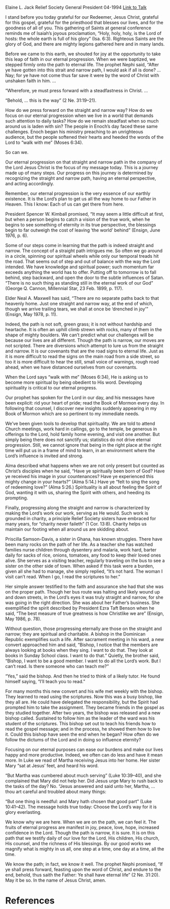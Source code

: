 Elaine L. Jack
Relief Society General President
04-1994
[Link to Talk](https://www.churchofjesuschrist.org/study/general-conference/1994/04/walk-with-me?lang=eng)

I stand before you today grateful for our Redeemer, Jesus Christ, grateful for this gospel, grateful for the priesthood that blesses our lives, and for the goodness of all of you. This gathering of Saints at general conference reminds me of Isaiah’s joyous proclamation, “Holy, holy, holy, is the Lord of hosts: the whole earth is full of his glory” (Isa. 6:3). Righteous Saints are the glory of God, and there are mighty legions gathered here and in many lands.

Before we came to this earth, we shouted for joy at the opportunity to take this leap of faith in our eternal progression. When we were baptized, we stepped firmly onto the path to eternal life. The prophet Nephi said, “After ye have gotten into this strait and narrow path, I would ask if all is done? … Nay; for ye have not come thus far save it were by the word of Christ with unshaken faith in him. …

“Wherefore, ye must press forward with a steadfastness in Christ. …

“Behold, … this is the way” (2 Ne. 31:19–21).

How do we press forward on the straight and narrow way? How do we focus on our eternal progression when we live in a world that demands such attention to daily tasks? How do we remain steadfast when so much around us is laden with sin? The people in Enoch’s day faced these same challenges. Enoch began his ministry preaching to an unrighteous audience, but the people softened their hearts and heeded the words of the Lord to “walk with me” (Moses 6:34).

So can we.

Our eternal progression on that straight and narrow path in the company of the Lord Jesus Christ is the focus of my message today. This is a journey made up of many steps. Our progress on this journey is determined by recognizing the straight and narrow path, having an eternal perspective, and acting accordingly.

Remember, our eternal progression is the very essence of our earthly existence. It is the Lord’s plan to get us all the way home to our Father in Heaven. This I know: Each of us can get there from here.

President Spencer W. Kimball promised, “It may seem a little difficult at first, but when a person begins to catch a vision of the true work, when he begins to see something of eternity in its true perspective, the blessings begin to far outweigh the cost of leaving ‘the world’ behind” (Ensign, June 1976, p. 6).

Some of our steps come in learning that the path is indeed straight and narrow. The concept of a straight path intrigues me. So often we go around in a circle, spinning our spiritual wheels while only our temporal treads hit the road. That seems out of step and out of balance with the way the Lord intended. We have knowledge and spiritual power; such momentum far exceeds anything the world has to offer. Putting off to tomorrow is to fall behind, step backward, and open the door to the subtle influences of Satan. “There is no such thing as standing still in the eternal work of our God” (George Q. Cannon, Millennial Star, 23 Feb. 1899, p. 117).

Elder Neal A. Maxwell has said, “There are no separate paths back to that heavenly home. Just one straight and narrow way, at the end of which, though we arrive trailing tears, we shall at once be ‘drenched in joy’” (Ensign, May 1978, p. 11).

Indeed, the path is not soft, green grass; it is not without hardship and heartache. It is often an uphill climb strewn with rocks, many of them in the shape of mighty boulders. We can’t predict what our challenges will be because our lives are all different. Though the path is narrow, our moves are not scripted. There are diversions which attempt to lure us from the straight and narrow. It is our covenants that are the road signs to eternal life. Just as it is more difficult to read the signs on the main road from a side street, so too it is more difficult to hear the still, small voice of warnings, rough road ahead, when we have distanced ourselves from our covenants.

When the Lord says “walk with me” (Moses 6:34), He is asking us to become more spiritual by being obedient to His word. Developing spirituality is critical to our eternal progress.

Our prophet has spoken for the Lord in our day, and his messages have been explicit: rid your heart of pride; read the Book of Mormon every day. In following that counsel, I discover new insights suddenly appearing in my Book of Mormon which are so pertinent to my immediate needs.

We’ve been given tools to develop that spirituality. We are told to attend Church meetings, work hard in callings, go to the temple, be generous in offerings to the Lord, hold family home evening, and visit one another. But simply being there does not sanctify us; statistics do not drive eternal progression. Still, we cannot ignore that being in the right place at the right time will put us in a frame of mind to learn, in an environment where the Lord’s influence is invited and strong.

Alma described what happens when we are not only present but counted as Christ’s disciples when he said, “Have ye spiritually been born of God? Have ye received his image in your countenances? Have ye experienced this mighty change in your hearts?” (Alma 5:14.) Have ye “felt to sing the song of redeeming love?” (Alma 5:26.) Spirituality is all about feeling the Spirit of God, wanting it with us, sharing the Spirit with others, and heeding its prompting.

Finally, progressing along the straight and narrow is characterized by making the Lord’s work our work, serving as He would. Such work is grounded in charity, a principle Relief Society sisters have embraced for many years, for “charity never faileth” (1 Cor. 13:8). Charity helps us maintain our footing when all around us are skidding about.

Priscilla Samson-Davis, a sister in Ghana, has known struggles. There have been many rocks on the path of her life. As a teacher she has watched families nurse children through dysentery and malaria, work hard, barter daily for sacks of rice, onions, tomatoes, any food to keep their loved ones alive. She serves as a visiting teacher, regularly traveling on the bus to see a sister on the other side of town. When asked if this task were a burden, given all she had to manage, she simply replied, “It’s not hard. The woman I visit can’t read. When I go, I read the scriptures to her.”

Her simple answer testified to the faith and assurance she had that she was on the proper path. Though her bus route was halting and likely wound up and down streets, in the Lord’s eyes it was truly straight and narrow, for she was going in the right direction. She was about her Father’s business. She exemplified the spirit described by President Ezra Taft Benson when he said, “The best measure of true greatness is how Christlike we are” (Ensign, May 1986, p. 78).

Without question, those progressing eternally are those on the straight and narrow; they are spiritual and charitable. A bishop in the Dominican Republic exemplifies such a life. After sacrament meeting in his ward, a new convert approached him and said, “Bishop, I notice that the members are always looking at books when they sing. I want to do that. They look at books in Sunday School class. I want to do that.” Quietly, the brother said, “Bishop, I want to be a good member. I want to do all the Lord’s work. But I can’t read. Is there someone who can teach me?”

“Yes,” said the bishop. And then he tried to think of a likely tutor. He found himself saying, “I’ll teach you to read.”

For many months this new convert and his wife met weekly with the bishop. They learned to read using the scriptures. Now this was a busy bishop, like they all are. He could have delegated the responsibility, but the Spirit had prompted him to take the assignment. They became friends in the gospel as they studied together. After two years, the bishop was released and a new bishop called. Sustained to follow him as the leader of the ward was his student of the scriptures. This bishop set out to teach his friends how to read the gospel message; and in the process, he showed them how to live it. Could this bishop have seen the end when he began? How often do we follow the dictums of the Lord and in doing so influence eternity?

Focusing on our eternal purposes can ease our burdens and make our lives happy and more productive. Indeed, we often can do less and have it mean more. In Luke we read of Martha receiving Jesus into her home. Her sister Mary “sat at Jesus’ feet, and heard his word.

“But Martha was cumbered about much serving” (Luke 10:39–40), and she complained that Mary did not help her. Did Jesus urge Mary to rush back to the tasks of the day? No. “Jesus answered and said unto her, Martha, … thou art careful and troubled about many things:

“But one thing is needful: and Mary hath chosen that good part” (Luke 10:41–42). The message holds true today: Choose the Lord’s way for it is glory everlasting.

We know why we are here. When we are on the path, we can feel it. The fruits of eternal progress are manifest in joy, peace, love, hope, increased confidence in the Lord. Though the path is narrow, it is sure. It is on this path that we testify daily of our love for the Lord, His children, His church, His counsel, and the richness of His blessings. By our good works we magnify what is mighty in us all, one step at a time, one day at a time, all the time.

We know the path; in fact, we know it well. The prophet Nephi promised, “If ye shall press forward, feasting upon the word of Christ, and endure to the end, behold, thus saith the Father: Ye shall have eternal life” (2 Ne. 31:20). May it be so. In the name of Jesus Christ, amen.

# References
